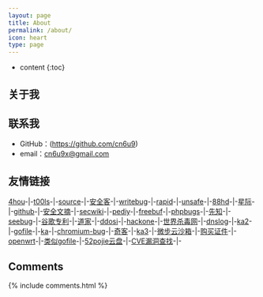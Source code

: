 ```yaml
---
layout: page
title: About
permalink: /about/
icon: heart
type: page
---
```


* content
{:toc}

## 关于我

<!-- <iframe src="https://githubbadge.appspot.com/cn6u9?s=1" style="border: 0;height: 142px;width: 200px;overflow: hidden;" frameBorder="0"></iframe> -->



## 联系我

* GitHub：(https://github.com/cn6u9)
* email：cn6u9x@gmail.com
## 友情链接
[4hou](https://www.4hou.com/category/technology)\-|-[t00ls](https://www.t00ls.com)\-|-[source](https://gaohaoyang.github.io)\-|-[安全客](https://www.anquanke.com/index.html)\-|-[writebug](https://www.writebug.com)\-|-[rapid](https://rapiddns.io)\-|-[unsafe](https://unsafe.sh/)\-|-[88hd](https://88hd.com)\-|-[星际](https://xj.hk/)\-|-[github](https://github.com)\-|-[安全文摘](http://govuln.com/news/)\-|-[secwiki](http://sec-wiki.com)\-|-[pediy](http://bbs.kanxue.com)\-|-[freebuf](http://www.freebuf.com)\-|-[phpbugs](http://bugs.php.net/search.php)\-|-[先知](http://xz.aliyun.com)\-|-[seebug](http://www.seebug.org)\-|-[谷歌专利](http://patents.google.com)\-|-[道家](http://quanxue.cn/CT_DaoJia/index.html)\-|-[ddosi](https://www.ddosi.org/)\-|-[hackone](https://hackerone.com/hacktivity)\-|-[世界杀毒网](https://www.virustotal.com/gui/home/upload)\-|-[dnslog](https://www.callback.red/)\-|-[ka2](https://www.wkbhjlq.tw/address/)\-|-[gofile](https://gofile.io/)\-|-[ka](https://www.xzddf.com/)\-|-[chromium-bug](https://bugs.chromium.org/p/chromium/issues/list)\-|-[奇客](https://www.solidot.org/)\-|-[ka3](https://www.v2xp.com/tag/bankcards/)\-|-[微步云沙箱](https://s.threatbook.com/)\-|-[购买证件](https://realdocumentproviders.com/)\-|-[openwrt](https://op.dllkids.xyz/packages/aarch64_cortex-a72/)\-|-[类似gofile](https://transfer.sh/)\-|-[52pojie云盘](https://down.52pojie.cn/)\-|-[CVE漏洞查找](https://avd.aliyun.com/)\-|-

## Comments

{% include comments.html %}
